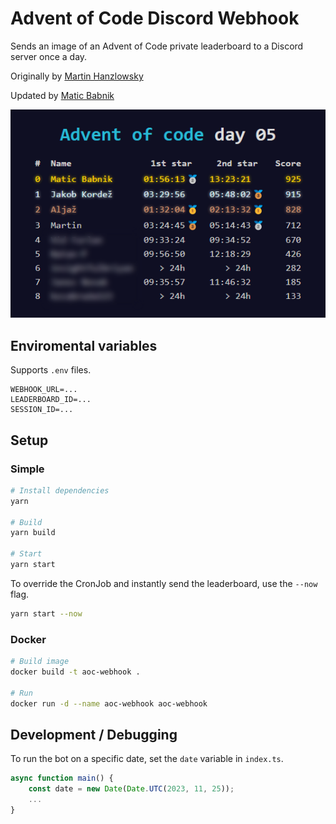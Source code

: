 # Advent of Code Discord Webhook

Sends an image of an Advent of Code private leaderboard to a Discord server once a day.

Originally by [Martin Hanzlowsky](https://github.com/marwuint)

Updated by [Matic Babnik](https://github.com/MaticBabnik)

<img src="docs/leaderboard.png"/>

## Enviromental variables

Supports `.env` files.

```
WEBHOOK_URL=...
LEADERBOARD_ID=...
SESSION_ID=...
```

## Setup

### Simple

```sh
# Install dependencies
yarn

# Build
yarn build

# Start
yarn start
```

To override the CronJob and instantly send the leaderboard, use the `--now` flag.

```sh
yarn start --now
```

### Docker

```sh
# Build image
docker build -t aoc-webhook .

# Run
docker run -d --name aoc-webhook aoc-webhook
```

## Development / Debugging

To run the bot on a specific date, set the `date` variable in `index.ts`.

```ts
async function main() {
    const date = new Date(Date.UTC(2023, 11, 25));
    ...
}
```
